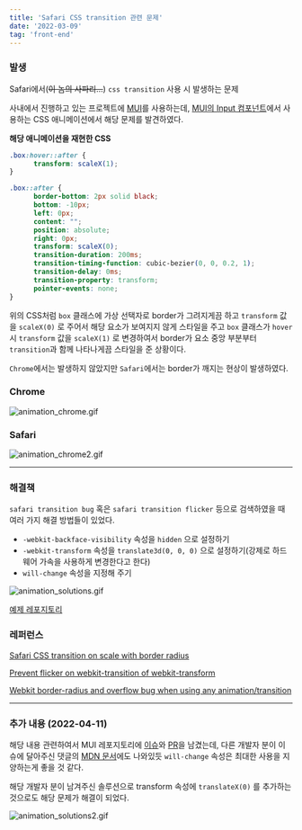 ```yaml
---
title: 'Safari CSS transition 관련 문제'
date: '2022-03-09'
tag: 'front-end'
---
```


### 발생

Safari에서(~~이 놈의 사파리...~~) `css transition` 사용 시 발생하는 문제

사내에서 진행하고 있는 프로젝트에 [MUI](https://mui.com/)를 사용하는데,
[MUI의 Input 컴포넌트](https://mui.com/components/text-fields/#inputs)에서 사용하는 CSS 애니메이션에서 해당 문제를 발견하였다.

**해당 애니메이션을 재현한 CSS**

```css
.box:hover::after {
      transform: scaleX(1);
}

.box::after {
      border-bottom: 2px solid black;
      bottom: -10px;
      left: 0px;
      content: "";
      position: absolute;
      right: 0px;
      transform: scaleX(0);
      transition-duration: 200ms;
      transition-timing-function: cubic-bezier(0, 0, 0.2, 1);
      transition-delay: 0ms;
      transition-property: transform;
      pointer-events: none;
}
```

위의 CSS처럼 `box` 클래스에 가상 선택자로 border가 그려지게끔 하고
`transform` 값을 `scaleX(0)` 로 주어서 해당 요소가 보여지지 않게 스타일을 주고
`box` 클래스가 `hover` 시 `transform` 값을 `scaleX(1)` 로 변경하여서 border가 요소 중앙 부분부터
`transition`과 함께 나타나게끔 스타일을 준 상황이다.

`Chrome`에서는 발생하지 않았지만 `Safari`에서는 border가 깨지는 현상이 발생하였다.

### Chrome

![animation_chrome.gif](/images/posts/front-end/safari-css-transition-problem_1.gif)

### Safari

![animation_chrome2.gif](/images/posts/front-end/safari-css-transition-problem_2.gif)

---

### 해결책

`safari transition bug` 혹은 `safari transition flicker` 등으로 검색하였을 때
여러 가지 해결 방법들이 있었다.

- `-webkit-backface-visibility` 속성을 `hidden` 으로 설정하기
- `-webkit-transform` 속성을 `translate3d(0, 0, 0)` 으로 설정하기(강제로 하드웨어 가속을 사용하게 변경한다고 한다)
- `will-change` 속성을 지정해 주기

![animation_solutions.gif](/images/posts/front-end/safari-css-transition-problem_3.gif)

[예제 레포지토리](https://github.com/KimBiYam/safari-scale-transition-problem)

### 레퍼런스

[Safari CSS transition on scale with border radius](https://stackoverflow.com/questions/68298782/safari-css-transition-on-scale-with-border-radius)

[Prevent flicker on webkit-transition of webkit-transform](https://stackoverflow.com/questions/3461441/prevent-flicker-on-webkit-transition-of-webkit-transform)

[Webkit border-radius and overflow bug when using any animation/transition](https://stackoverflow.com/questions/14383632/webkit-border-radius-and-overflow-bug-when-using-any-animation-transition)

---

### 추가 내용 (2022-04-11)

해당 내용 관련하여서 MUI 레포지토리에 [이슈](https://github.com/mui/material-ui/issues/31766)와 [PR](https://github.com/mui/material-ui/pull/31912)을 남겼는데, 다른 개발자 분이 이슈에 달아주신 댓글의 [MDN 문서](https://developer.mozilla.org/en-US/docs/Web/CSS/will-change)에도 나와있듯 `will-change` 속성은 최대한 사용을 지양하는게 좋을 것 같다.

해당 개발자 분이 남겨주신 솔루션으로 transform 속성에 `translateX(0)` 를 추가하는 것으로도 해당 문제가 해결이 되었다.

![animation_solutions2.gif](/images/posts/front-end/safari-css-transition-problem_4.gif)